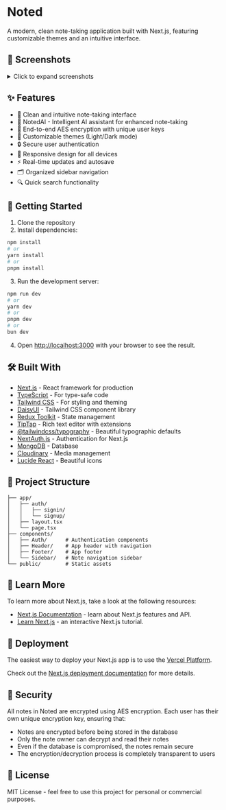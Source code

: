 # Noted

A modern, clean note-taking application built with Next.js, featuring customizable themes and an intuitive interface.

## 📸 Screenshots

<details>
<summary>Click to expand screenshots</summary>

### Home Page

![image](https://github.com/user-attachments/assets/335b6a00-a20c-4f8f-bcbe-b1418c3c8396)

### Themes

![image](https://github.com/user-attachments/assets/21b9eea9-5c34-4b1a-9c0c-34f72f771006)
![image](https://github.com/user-attachments/assets/461e417c-599c-45dd-9411-04fd896d1cb2)
![image](https://github.com/user-attachments/assets/bff553b6-f50d-47c2-b226-587abec77bad)
![image](https://github.com/user-attachments/assets/96e0afa7-4139-4d9f-a143-3d4c4e42d36d)

and many more!

### Interface

![image](https://github.com/user-attachments/assets/a230c0e8-970e-4af6-ba58-dd93c59dfa7f)

</details>

## ✨ Features

- 📝 Clean and intuitive note-taking interface
- 🎨 NotedAI - Intelligent AI assistant for enhanced note-taking
- 🎨 End-to-end AES encryption with unique user keys
- 🎨 Customizable themes (Light/Dark mode)
- 🔒 Secure user authentication
- 📱 Responsive design for all devices
- ⚡ Real-time updates and autosave
- 🗂️ Organized sidebar navigation
- 🔍 Quick search functionality

## 🚀 Getting Started

1. Clone the repository
2. Install dependencies:

```bash
npm install
# or
yarn install
# or
pnpm install
```

3. Run the development server:

```bash
npm run dev
# or
yarn dev
# or
pnpm dev
# or
bun dev
```

4. Open [http://localhost:3000](http://localhost:3000) with your browser to see the result.

## 🛠️ Built With

- [Next.js](https://nextjs.org/) - React framework for production
- [TypeScript](https://www.typescriptlang.org/) - For type-safe code
- [Tailwind CSS](https://tailwindcss.com/) - For styling and theming
- [DaisyUI](https://daisyui.com/) - Tailwind CSS component library
- [Redux Toolkit](https://redux-toolkit.js.org/) - State management
- [TipTap](https://tiptap.dev/) - Rich text editor with extensions
- [@tailwindcss/typography](https://tailwindcss.com/docs/typography-plugin) - Beautiful typographic defaults
- [NextAuth.js](https://next-auth.js.org/) - Authentication for Next.js
- [MongoDB](https://www.mongodb.com/) - Database
- [Cloudinary](https://cloudinary.com/) - Media management
- [Lucide React](https://lucide.dev/) - Beautiful icons

## 📝 Project Structure

```
├── app/
│   ├── auth/
│   │   ├── signin/
│   │   └── signup/
│   ├── layout.tsx
│   └── page.tsx
├── components/
│   ├── Auth/      # Authentication components
│   ├── Header/    # App header with navigation
│   ├── Footer/    # App footer
│   └── Sidebar/   # Note navigation sidebar
└── public/        # Static assets
```

## 🔗 Learn More

To learn more about Next.js, take a look at the following resources:

- [Next.js Documentation](https://nextjs.org/docs) - learn about Next.js features and API.
- [Learn Next.js](https://nextjs.org/learn) - an interactive Next.js tutorial.

## 🚀 Deployment

The easiest way to deploy your Next.js app is to use the [Vercel Platform](https://vercel.com/new?utm_medium=default-template&filter=next.js&utm_source=create-next-app&utm_campaign=create-next-app-readme).

Check out the [Next.js deployment documentation](https://nextjs.org/docs/app/building-your-application/deploying) for more details.



## 🔐 Security

All notes in Noted are encrypted using AES encryption. Each user has their own unique encryption key, ensuring that:
- Notes are encrypted before being stored in the database
- Only the note owner can decrypt and read their notes
- Even if the database is compromised, the notes remain secure
- The encryption/decryption process is completely transparent to users

## 📄 License

MIT License - feel free to use this project for personal or commercial purposes.